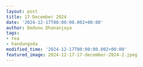 ```yaml
---
layout: post
title: 17 December 2024
date: '2024-12-17T00:00:00.002+00:00'
author: Dedunu Dhananjaya
tags:
- tea
- handungoda
modified_time: '2024-12-17T00:00:00.002+00:00'
featured_image: 2024-12-17-17-december-2024-2.jpeg
---
```


